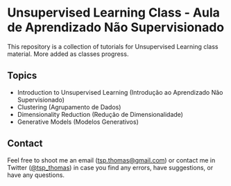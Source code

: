 # Unsupervised Learning Class - Aula de Aprendizado Não Supervisionado

This repository is a collection of tutorials for Unsupervised Learning class material. More added as classes progress.

## Topics
* Introduction to Unsupervised Learning (Introdução ao Aprendizado Não Supervisionado)
* Clustering (Agrupamento de Dados)
* Dimensionality Reduction (Redução de Dimensionalidade)
* Generative Models (Modelos Generativos)

## Contact
Feel free to shoot me an email (tsp.thomas@gmail.com) or contact me in Twitter ([@tsp_thomas](https://twitter.com/tsp_thomas)) in case you find any errors, have suggestions, or have any questions.

